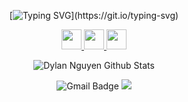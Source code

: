 <div id="header" align="center">
  
[![Typing SVG](https://readme-typing-svg.herokuapp.com?font=comfortaa&color=FFFFF&size=24&width=500&lines=Welcome,+I'm+Parsa!..;A+computer+science+student..;A+full-stack+developer..;An+intern..;An+open+source+programmer..;)](https://git.io/typing-svg)

<div id="header" align="center">
   <img src="https://komarev.com/ghpvc/?username=parsasalahshori&style=flat-square&color=blue" alt=""/><br>
   <a href="https://www.linkedin.com/in/parsa/" title="LinkedIn">
  <img height="32" width="32" src="https://cdn-icons-png.flaticon.com/512/145/145807.png" />
</a>
<a href="https://github.com/parsasalahshori" title="GitHub ">
  <img height="32" width="32" src="https://cdn-icons-png.flaticon.com/512/1051/1051275.png" />
   </a>

   <a href="https://www.facebook.com/parsa" title="Facebook Account">
  <img height="32" width="32" src="https://cdn-icons-png.flaticon.com/512/5968/5968764.png" />
</a>

![Dylan Nguyen Github Stats](https://github-readme-stats.vercel.app/api?username=parsasalahshori&theme=nord&show_icons=true&count_private=true)
 </div>
  
<div align = "center">

![Gmail Badge](https://img.shields.io/badge/-parsasalahshori@gmail.com-c14438?style=flat-square&logo=Gmail&logoColor=white&link=mailto:me@dylanhnguyen.com)
<a href = "https://parsasalahshori.com"><img src = https://img.shields.io/badge/portfolio-website-blue>                         
</a> 
</div>   
